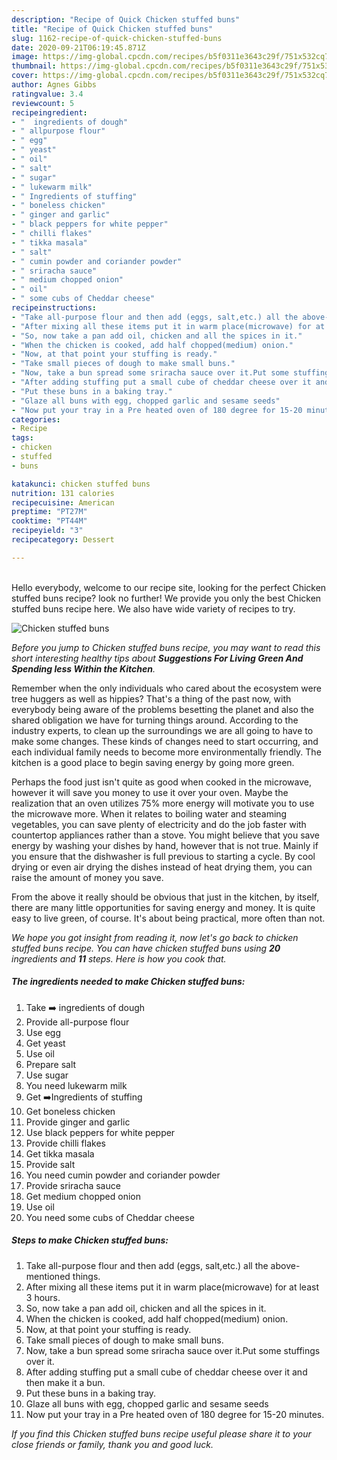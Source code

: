 ```yaml
---
description: "Recipe of Quick Chicken stuffed buns"
title: "Recipe of Quick Chicken stuffed buns"
slug: 1162-recipe-of-quick-chicken-stuffed-buns
date: 2020-09-21T06:19:45.871Z
image: https://img-global.cpcdn.com/recipes/b5f0311e3643c29f/751x532cq70/chicken-stuffed-buns-recipe-main-photo.jpg
thumbnail: https://img-global.cpcdn.com/recipes/b5f0311e3643c29f/751x532cq70/chicken-stuffed-buns-recipe-main-photo.jpg
cover: https://img-global.cpcdn.com/recipes/b5f0311e3643c29f/751x532cq70/chicken-stuffed-buns-recipe-main-photo.jpg
author: Agnes Gibbs
ratingvalue: 3.4
reviewcount: 5
recipeingredient:
- "  ingredients of dough"
- " allpurpose flour"
- " egg"
- " yeast"
- " oil"
- " salt"
- " sugar"
- " lukewarm milk"
- " Ingredients of stuffing"
- " boneless chicken"
- " ginger and garlic"
- " black peppers for white pepper"
- " chilli flakes"
- " tikka masala"
- " salt"
- " cumin powder and coriander powder"
- " sriracha sauce"
- " medium chopped onion"
- " oil"
- " some cubs of Cheddar cheese"
recipeinstructions:
- "Take all-purpose flour and then add (eggs, salt,etc.) all the above-mentioned things."
- "After mixing all these items put it in warm place(microwave) for at least 3 hours."
- "So, now take a pan add oil, chicken and all the spices in it."
- "When the chicken is cooked, add half chopped(medium) onion."
- "Now, at that point your stuffing is ready."
- "Take small pieces of dough to make small buns."
- "Now, take a bun spread some sriracha sauce over it.Put some stuffings over it."
- "After adding stuffing put a small cube of cheddar cheese over it and then make it a bun."
- "Put these buns in a baking tray."
- "Glaze all buns with egg, chopped garlic and sesame seeds"
- "Now put your tray in a Pre heated oven of 180 degree for 15-20 minutes."
categories:
- Recipe
tags:
- chicken
- stuffed
- buns

katakunci: chicken stuffed buns 
nutrition: 131 calories
recipecuisine: American
preptime: "PT27M"
cooktime: "PT44M"
recipeyield: "3"
recipecategory: Dessert

---
```

<br>
Hello everybody, welcome to our recipe site, looking for the perfect Chicken stuffed buns recipe? look no further! We provide you only the best Chicken stuffed buns recipe here. We also have wide variety of recipes to try.
<br>


![Chicken stuffed buns](https://img-global.cpcdn.com/recipes/b5f0311e3643c29f/751x532cq70/chicken-stuffed-buns-recipe-main-photo.jpg)

<i>Before you jump to Chicken stuffed buns recipe, you may want to read this short interesting healthy tips about 
<strong>Suggestions For Living Green And Spending less Within the Kitchen</strong>.</i>
</br>

Remember when the only individuals who cared about the ecosystem were tree huggers as well as hippies? That's a thing of the past now, with everybody being aware of the problems besetting the planet and also the shared obligation we have for turning things around. According to the industry experts, to clean up the surroundings we are all going to have to make some changes. These kinds of changes need to start occurring, and each individual family needs to become more environmentally friendly. The kitchen is a good place to begin saving energy by going more green.

Perhaps the food just isn't quite as good when cooked in the microwave, however it will save you money to use it over your oven. Maybe the realization that an oven utilizes 75% more energy will motivate you to use the microwave more. When it relates to boiling water and steaming vegetables, you can save plenty of electricity and do the job faster with countertop appliances rather than a stove. You might believe that you save energy by washing your dishes by hand, however that is not true. Mainly if you ensure that the dishwasher is full previous to starting a cycle. By cool drying or even air drying the dishes instead of heat drying them, you can raise the amount of money you save.

From the above it really should be obvious that just in the kitchen, by itself, there are many little opportunities for saving energy and money. It is quite easy to live green, of course. It's about being practical, more often than not.


<i>We hope you got insight from reading it, now let's go back to chicken stuffed buns recipe. You can have chicken stuffed buns using <strong>20</strong> ingredients and <strong>11</strong> steps. Here is how you cook that.
</i>

##### The ingredients needed to make Chicken stuffed buns:

1. Take  ➡️ ingredients of dough
1. Provide  all-purpose flour
1. Use  egg
1. Get  yeast
1. Use  oil
1. Prepare  salt
1. Use  sugar
1. You need  lukewarm milk
1. Get  ➡️Ingredients of stuffing
1. Get  boneless chicken
1. Provide  ginger and garlic
1. Use  black peppers for white pepper
1. Provide  chilli flakes
1. Get  tikka masala
1. Provide  salt
1. You need  cumin powder and coriander powder
1. Provide  sriracha sauce
1. Get  medium chopped onion
1. Use  oil
1. You need  some cubs of Cheddar cheese


##### Steps to make Chicken stuffed buns:

1. Take all-purpose flour and then add (eggs, salt,etc.) all the above-mentioned things.
1. After mixing all these items put it in warm place(microwave) for at least 3 hours.
1. So, now take a pan add oil, chicken and all the spices in it.
1. When the chicken is cooked, add half chopped(medium) onion.
1. Now, at that point your stuffing is ready.
1. Take small pieces of dough to make small buns.
1. Now, take a bun spread some sriracha sauce over it.Put some stuffings over it.
1. After adding stuffing put a small cube of cheddar cheese over it and then make it a bun.
1. Put these buns in a baking tray.
1. Glaze all buns with egg, chopped garlic and sesame seeds
1. Now put your tray in a Pre heated oven of 180 degree for 15-20 minutes.


<i>If you find this Chicken stuffed buns recipe useful please share it to your close friends or family, thank you and good luck.</i>
